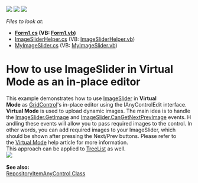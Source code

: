 <!-- default badges list -->
![](https://img.shields.io/endpoint?url=https://codecentral.devexpress.com/api/v1/VersionRange/128632245/14.2.3%2B)
[![](https://img.shields.io/badge/Open_in_DevExpress_Support_Center-FF7200?style=flat-square&logo=DevExpress&logoColor=white)](https://supportcenter.devexpress.com/ticket/details/T226854)
[![](https://img.shields.io/badge/📖_How_to_use_DevExpress_Examples-e9f6fc?style=flat-square)](https://docs.devexpress.com/GeneralInformation/403183)
<!-- default badges end -->
<!-- default file list -->
*Files to look at*:

* **[Form1.cs](./CS/WindowsFormsApplication202/Form1.cs) (VB: [Form1.vb](./VB/WindowsFormsApplication202/Form1.vb))**
* [ImageSliderHelper.cs](./CS/WindowsFormsApplication202/ImageSliderHelper.cs) (VB: [ImageSliderHelper.vb](./VB/WindowsFormsApplication202/ImageSliderHelper.vb))
* [MyImageSlider.cs](./CS/WindowsFormsApplication202/MyImageSlider.cs) (VB: [MyImageSlider.vb](./VB/WindowsFormsApplication202/MyImageSlider.vb))
<!-- default file list end -->
# How to use ImageSlider in Virtual Mode as an in-place editor


<p>This example demonstrates how to use <a href="https://documentation.devexpress.com/#WindowsForms/CustomDocument12364">ImageSlider</a> in <strong>Virtual Mode</strong> as <a href="https://documentation.devexpress.com/#WindowsForms/clsDevExpressXtraGridGridControltopic">GridControl</a>'s in-place editor using the IAnyControlEdit interface. <strong>Virtual Mode</strong> is used to upload dynamic images. The main idea is to handle the <a href="https://documentation.devexpress.com/#WindowsForms/DevExpressXtraEditorsControlsImageSlider_GetImagetopic">ImageSlider.GetImage</a> and <a href="https://documentation.devexpress.com/#WindowsForms/DevExpressXtraEditorsControlsImageSlider_CanGetNextPrevImagetopic">ImageSlider.CanGetNextPrevImage</a> events. Handling these events will allow you to pass required images to the control. In other words, you can add required images to your ImageSlider, which should be shown after pressing the Next/Prev buttons. Please refer to the <a href="https://documentation.devexpress.com/#WindowsForms/CustomDocument12365">Virtual Mode</a> help article for more information.<br />This approach can be applied to <a href="https://documentation.devexpress.com/#WindowsForms/clsDevExpressXtraTreeListTreeListtopic">TreeList</a> as well.<br /><img src="https://raw.githubusercontent.com/DevExpress-Examples/how-to-use-imageslider-in-virtual-mode-as-an-in-place-editor-t226854/14.2.3+/media/60d58d4e-dcf4-11e4-80bf-00155d62480c.png"><br /><br /><strong>See also:</strong><br /><a href="https://documentation.devexpress.com/#WindowsForms/clsDevExpressXtraEditorsCustomEditorRepositoryItemAnyControltopic">RepositoryItemAnyControl Class</a></p>

<br/>


